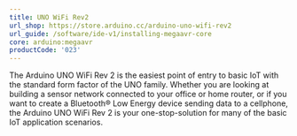 ```yaml
---
title: UNO WiFi Rev2
url_shop: https://store.arduino.cc/arduino-uno-wifi-rev2
url_guide: /software/ide-v1/installing-megaavr-core
core: arduino:megaavr
productCode: '023'
---
```


The Arduino UNO WiFi Rev 2 is the easiest point of entry to basic IoT with the standard form factor of the UNO family. Whether you are looking at building a sensor network connected to your office or home router, or if you want to create a Bluetooth® Low Energy device sending data to a cellphone, the Arduino UNO WiFi Rev 2 is your one-stop-solution for many of the basic IoT application scenarios.